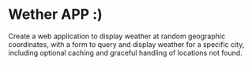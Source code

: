 # Wether APP :)

Create a web application to display weather at random geographic coordinates, with a form to query and display weather for a specific city, including optional caching and graceful handling of locations not found.





